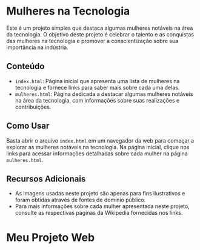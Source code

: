# Mulheres na Tecnologia

Este é um projeto simples que destaca algumas mulheres notáveis na área da tecnologia. O objetivo deste projeto é celebrar o talento e as conquistas das mulheres na tecnologia e promover a conscientização sobre sua importância na indústria.

## Conteúdo

- `index.html`: Página inicial que apresenta uma lista de mulheres na tecnologia e fornece links para saber mais sobre cada uma delas.
- `mulheres.html`: Página dedicada a destacar algumas mulheres notáveis na área da tecnologia, com informações sobre suas realizações e contribuições.

## Como Usar

Basta abrir o arquivo `index.html` em um navegador da web para começar a explorar as mulheres notáveis na tecnologia. Na página inicial, clique nos links para acessar informações detalhadas sobre cada mulher na página `mulheres.html`.


## Recursos Adicionais

- As imagens usadas neste projeto são apenas para fins ilustrativos e foram obtidas através de fontes de domínio público.
- Para mais informações sobre cada mulher apresentada neste projeto, consulte as respectivas páginas da Wikipedia fornecidas nos links.

# Meu Projeto Web

